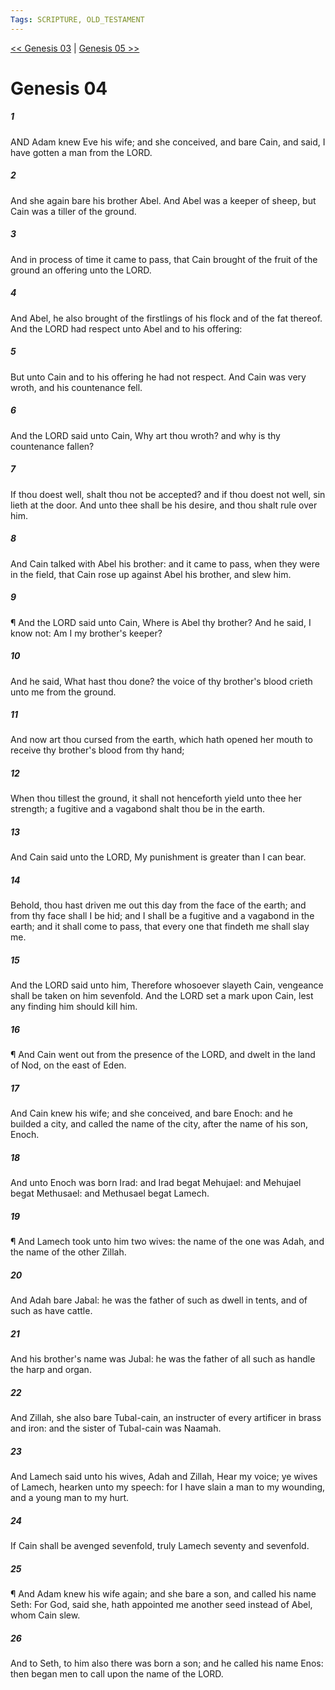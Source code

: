```yaml
---
Tags: SCRIPTURE, OLD_TESTAMENT
---
```


[<< Genesis 03](OLD_TESTAMENT/01_Genesis/Genesis_03.md) | [Genesis 05 >>](OLD_TESTAMENT/01_Genesis/Genesis_05.md)

# Genesis 04

##### 1

AND Adam knew Eve his wife; and she conceived, and bare Cain, and said, I have gotten a man from the LORD.

##### 2

And she again bare his brother Abel. And Abel was a keeper of sheep, but Cain was a tiller of the ground.

##### 3

And in process of time it came to pass, that Cain brought of the fruit of the ground an offering unto the LORD.

##### 4

And Abel, he also brought of the firstlings of his flock and of the fat thereof. And the LORD had respect unto Abel and to his offering:

##### 5

But unto Cain and to his offering he had not respect. And Cain was very wroth, and his countenance fell.

##### 6

And the LORD said unto Cain, Why art thou wroth? and why is thy countenance fallen?

##### 7

If thou doest well, shalt thou not be accepted? and if thou doest not well, sin lieth at the door. And unto thee shall be his desire, and thou shalt rule over him.

##### 8

And Cain talked with Abel his brother: and it came to pass, when they were in the field, that Cain rose up against Abel his brother, and slew him.

##### 9

¶ And the LORD said unto Cain, Where is Abel thy brother? And he said, I know not: Am I my brother's keeper?

##### 10

And he said, What hast thou done? the voice of thy brother's blood crieth unto me from the ground.

##### 11

And now art thou cursed from the earth, which hath opened her mouth to receive thy brother's blood from thy hand;

##### 12

When thou tillest the ground, it shall not henceforth yield unto thee her strength; a fugitive and a vagabond shalt thou be in the earth.

##### 13

And Cain said unto the LORD, My punishment is greater than I can bear.

##### 14

Behold, thou hast driven me out this day from the face of the earth; and from thy face shall I be hid; and I shall be a fugitive and a vagabond in the earth; and it shall come to pass, that every one that findeth me shall slay me.

##### 15

And the LORD said unto him, Therefore whosoever slayeth Cain, vengeance shall be taken on him sevenfold. And the LORD set a mark upon Cain, lest any finding him should kill him.

##### 16

¶ And Cain went out from the presence of the LORD, and dwelt in the land of Nod, on the east of Eden.

##### 17

And Cain knew his wife; and she conceived, and bare Enoch: and he builded a city, and called the name of the city, after the name of his son, Enoch.

##### 18

And unto Enoch was born Irad: and Irad begat Mehujael: and Mehujael begat Methusael: and Methusael begat Lamech.

##### 19

¶ And Lamech took unto him two wives: the name of the one was Adah, and the name of the other Zillah.

##### 20

And Adah bare Jabal: he was the father of such as dwell in tents, and of such as have cattle.

##### 21

And his brother's name was Jubal: he was the father of all such as handle the harp and organ.

##### 22

And Zillah, she also bare Tubal-cain, an instructer of every artificer in brass and iron: and the sister of Tubal-cain was Naamah.

##### 23

And Lamech said unto his wives, Adah and Zillah, Hear my voice; ye wives of Lamech, hearken unto my speech: for I have slain a man to my wounding, and a young man to my hurt.

##### 24

If Cain shall be avenged sevenfold, truly Lamech seventy and sevenfold.

##### 25

¶ And Adam knew his wife again; and she bare a son, and called his name Seth: For God, said she, hath appointed me another seed instead of Abel, whom Cain slew.

##### 26

And to Seth, to him also there was born a son; and he called his name Enos: then began men to call upon the name of the LORD.

